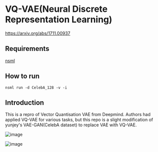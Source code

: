 # VQ-VAE(Neural Discrete Representation Learning)

https://arxiv.org/abs/1711.00937

## Requirements
[nsml](https://research.clova.ai/nsml-alpha)

## How to run
`nsml run -d CelebA_128 -v -i`

## Introduction

This is a repro of Vector Quantisation VAE from Deepmind. Authors had applied VQ-VAE for various tasks, but this repo is a slight modification of yunjey's VAE-GAN(CelebA dataset) to replace VAE with VQ-VAE.

![image](https://user-images.githubusercontent.com/2463571/32690439-0ec64640-c73a-11e7-9e06-a0a6ea23248d.png)

![image](https://user-images.githubusercontent.com/2463571/32690440-1738bff6-c73a-11e7-92a4-57dd8449e5a5.png)
